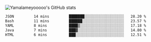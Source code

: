 ![Yamalameyooooo's GitHub stats](https://github-readme-stats.vercel.app/api?username=yamalameyooooo&theme=transparent&show_icons=true\&show=reviews,discussions_started,discussions_answered,prs_merged,prs_merged_percentage)

<!--START_SECTION:waka-->

```txt
JSON         14 mins         ███████░░░░░░░░░░░░░░░░░░   28.20 %
Bash         11 mins         ██████░░░░░░░░░░░░░░░░░░░   23.57 %
YAML         8 mins          ████▒░░░░░░░░░░░░░░░░░░░░   17.18 %
Java         7 mins          ███▓░░░░░░░░░░░░░░░░░░░░░   14.80 %
HTML         6 mins          ███░░░░░░░░░░░░░░░░░░░░░░   12.51 %
```

<!--END_SECTION:waka-->
